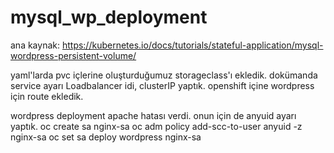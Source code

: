 # mysql_wp_deployment
ana kaynak: https://kubernetes.io/docs/tutorials/stateful-application/mysql-wordpress-persistent-volume/

yaml'larda pvc içlerine oluşturduğumuz storageclass'ı ekledik.
dokümanda service ayarı Loadbalancer idi, clusterIP yaptık.
openshift içine wordpress için route ekledik.

wordpress deployment apache hatası verdi. onun için de anyuid ayarı yaptık.
oc create sa nginx-sa
oc adm policy add-scc-to-user anyuid -z nginx-sa
oc set sa deploy wordpress nginx-sa
